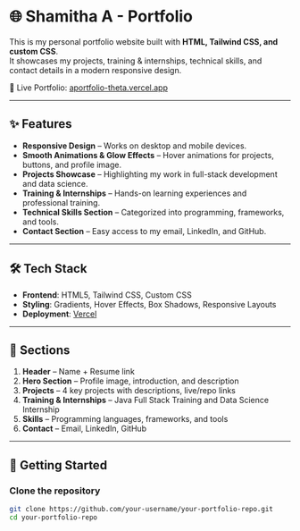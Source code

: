 # 🌐 Shamitha A - Portfolio

This is my personal portfolio website built with **HTML, Tailwind CSS, and custom CSS**.  
It showcases my projects, training & internships, technical skills, and contact details in a modern responsive design.  

🔗 Live Portfolio: [aportfolio-theta.vercel.app](https://aportfolio-theta.vercel.app/)

---

## ✨ Features

- **Responsive Design** – Works on desktop and mobile devices.  
- **Smooth Animations & Glow Effects** – Hover animations for projects, buttons, and profile image.  
- **Projects Showcase** – Highlighting my work in full-stack development and data science.  
- **Training & Internships** – Hands-on learning experiences and professional training.  
- **Technical Skills Section** – Categorized into programming, frameworks, and tools.  
- **Contact Section** – Easy access to my email, LinkedIn, and GitHub.  

---

## 🛠️ Tech Stack

- **Frontend**: HTML5, Tailwind CSS, Custom CSS  
- **Styling**: Gradients, Hover Effects, Box Shadows, Responsive Layouts  
- **Deployment**: [Vercel](https://vercel.com/)  

---

## 📂 Sections

1. **Header** – Name + Resume link  
2. **Hero Section** – Profile image, introduction, and description  
3. **Projects** – 4 key projects with descriptions, live/repo links  
4. **Training & Internships** – Java Full Stack Training and Data Science Internship  
5. **Skills** – Programming languages, frameworks, and tools  
6. **Contact** – Email, LinkedIn, GitHub  

---

## 🚀 Getting Started

### Clone the repository
```bash
git clone https://github.com/your-username/your-portfolio-repo.git
cd your-portfolio-repo
